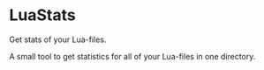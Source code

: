 # LuaStats
Get stats of your Lua-files.

A small tool to get statistics for all of your Lua-files in one directory. 
